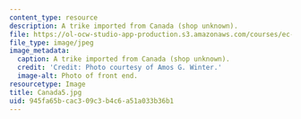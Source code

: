 ```yaml
---
content_type: resource
description: A trike imported from Canada (shop unknown).
file: https://ol-ocw-studio-app-production.s3.amazonaws.com/courses/ec-721-wheelchair-design-in-developing-countries-spring-2009/945fa65bcac309c3b4c6a51a033b36b1_Canada5.jpg
file_type: image/jpeg
image_metadata:
  caption: A trike imported from Canada (shop unknown).
  credit: 'Credit: Photo courtesy of Amos G. Winter.'
  image-alt: Photo of front end.
resourcetype: Image
title: Canada5.jpg
uid: 945fa65b-cac3-09c3-b4c6-a51a033b36b1
---
```

